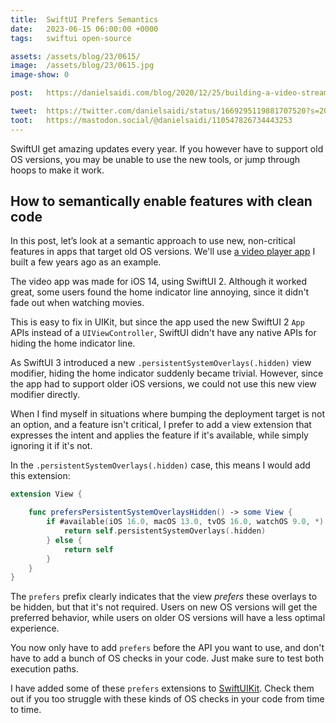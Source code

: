 ```yaml
---
title:  SwiftUI Prefers Semantics
date:   2023-06-15 06:00:00 +0000
tags:   swiftui open-source

assets: /assets/blog/23/0615/
image:  /assets/blog/23/0615.jpg
image-show: 0

post:   https://danielsaidi.com/blog/2020/12/25/building-a-video-streaming-app-for-ios-in-swiftui

tweet:  https://twitter.com/danielsaidi/status/1669295119881707520?s=20
toot:   https://mastodon.social/@danielsaidi/110547826734443253
---
```


SwiftUI get amazing updates every year. If you however have to support old OS versions, you may be unable to use the new tools, or jump through hoops to make it work.


## How to semantically enable features with clean code

In this post, let’s look at a semantic approach to use new, non-critical features in apps that target old OS versions. We'll use [a video player app]({{page.post}}) I built a few years ago as an example. 

The video app was made for iOS 14, using SwiftUI 2. Although it worked great, some users found the home indicator line annoying, since it didn't fade out when watching movies.

This is easy to fix in UIKit, but since the app used the new SwiftUI 2 `App` APIs instead of a `UIViewController`, SwiftUI didn't have any native APIs for hiding the home indicator line.

As SwiftUI 3 introduced a new `.persistentSystemOverlays(.hidden)` view modifier, hiding the home indicator suddenly became trivial. However, since the app had to support older iOS versions, we could not use this new view modifier directly.

When I find myself in situations where bumping the deployment target is not an option, and a feature isn't critical, I prefer to add a view extension that expresses the intent and applies the feature if it's available, while simply ignoring it if it's not.

In the `.persistentSystemOverlays(.hidden)` case, this means I would add this extension:

```swift
extension View {

    func prefersPersistentSystemOverlaysHidden() -> some View {
        if #available(iOS 16.0, macOS 13.0, tvOS 16.0, watchOS 9.0, *) {
            return self.persistentSystemOverlays(.hidden)
        } else {
            return self
        }
    }
}
```

The `prefers` prefix clearly indicates that the view *prefers* these overlays to be hidden, but that it's not required. Users on new OS versions will get the preferred behavior, while users on older OS versions will have a less optimal experience. 

You now only have to add `prefers` before the API you want to use, and don't have to add a bunch of OS checks in your code. Just make sure to test both execution paths.

I have added some of these `prefers` extensions to [SwiftUIKit]({{site.swiftuikit}}). Check them out if you too struggle with these kinds of OS checks in your code from time to time.